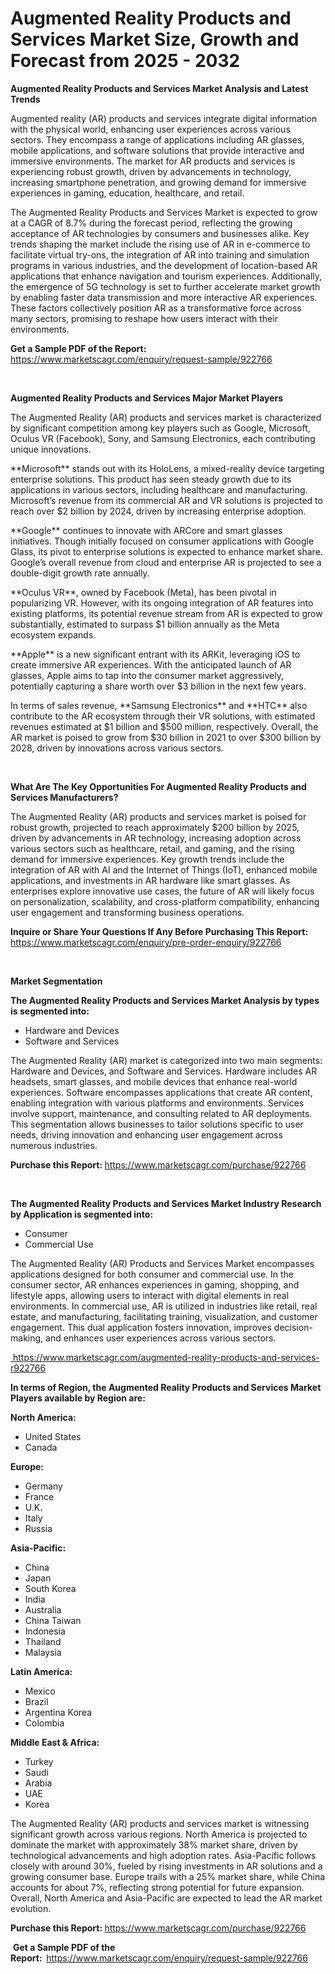 <p><h1>Augmented Reality Products and Services Market Size, Growth and Forecast from 2025 - 2032</h1></p><p><strong>Augmented Reality Products and Services Market Analysis and Latest Trends</strong></p>
<p><p>Augmented reality (AR) products and services integrate digital information with the physical world, enhancing user experiences across various sectors. They encompass a range of applications including AR glasses, mobile applications, and software solutions that provide interactive and immersive environments. The market for AR products and services is experiencing robust growth, driven by advancements in technology, increasing smartphone penetration, and growing demand for immersive experiences in gaming, education, healthcare, and retail.</p><p>The Augmented Reality Products and Services Market is expected to grow at a CAGR of 8.7% during the forecast period, reflecting the growing acceptance of AR technologies by consumers and businesses alike. Key trends shaping the market include the rising use of AR in e-commerce to facilitate virtual try-ons, the integration of AR into training and simulation programs in various industries, and the development of location-based AR applications that enhance navigation and tourism experiences. Additionally, the emergence of 5G technology is set to further accelerate market growth by enabling faster data transmission and more interactive AR experiences. These factors collectively position AR as a transformative force across many sectors, promising to reshape how users interact with their environments.</p></p>
<p><strong>Get a Sample PDF of the Report:&nbsp;</strong> <a href="https://www.marketscagr.com/enquiry/request-sample/922766?utm_campaign=2956&utm_medium=2&utm_source=Github&utm_content=ia&utm_term=18042025&utm_id=augmented-reality-products-and-services">https://www.marketscagr.com/enquiry/request-sample/922766</a></p>
<p>&nbsp;</p>
<p><strong>Augmented Reality Products and Services Major Market Players</strong></p>
<p><p>The Augmented Reality (AR) products and services market is characterized by significant competition among key players such as Google, Microsoft, Oculus VR (Facebook), Sony, and Samsung Electronics, each contributing unique innovations.</p><p>**Microsoft** stands out with its HoloLens, a mixed-reality device targeting enterprise solutions. This product has seen steady growth due to its applications in various sectors, including healthcare and manufacturing. Microsoft’s revenue from its commercial AR and VR solutions is projected to reach over $2 billion by 2024, driven by increasing enterprise adoption.</p><p>**Google** continues to innovate with ARCore and smart glasses initiatives. Though initially focused on consumer applications with Google Glass, its pivot to enterprise solutions is expected to enhance market share. Google’s overall revenue from cloud and enterprise AR is projected to see a double-digit growth rate annually.</p><p>**Oculus VR**, owned by Facebook (Meta), has been pivotal in popularizing VR. However, with its ongoing integration of AR features into existing platforms, its potential revenue stream from AR is expected to grow substantially, estimated to surpass $1 billion annually as the Meta ecosystem expands.</p><p>**Apple** is a new significant entrant with its ARKit, leveraging iOS to create immersive AR experiences. With the anticipated launch of AR glasses, Apple aims to tap into the consumer market aggressively, potentially capturing a share worth over $3 billion in the next few years.</p><p>In terms of sales revenue, **Samsung Electronics** and **HTC** also contribute to the AR ecosystem through their VR solutions, with estimated revenues estimated at $1 billion and $500 million, respectively. Overall, the AR market is poised to grow from $30 billion in 2021 to over $300 billion by 2028, driven by innovations across various sectors.</p></p>
<p>&nbsp;</p>
<p><strong>What Are The Key Opportunities For Augmented Reality Products and Services Manufacturers?</strong></p>
<p><p>The Augmented Reality (AR) products and services market is poised for robust growth, projected to reach approximately $200 billion by 2025, driven by advancements in AR technology, increasing adoption across various sectors such as healthcare, retail, and gaming, and the rising demand for immersive experiences. Key growth trends include the integration of AR with AI and the Internet of Things (IoT), enhanced mobile applications, and investments in AR hardware like smart glasses. As enterprises explore innovative use cases, the future of AR will likely focus on personalization, scalability, and cross-platform compatibility, enhancing user engagement and transforming business operations.</p></p>
<p><strong>Inquire or Share Your Questions If Any Before Purchasing This Report:</strong> <a href="https://www.marketscagr.com/enquiry/pre-order-enquiry/922766?utm_campaign=2956&utm_medium=2&utm_source=Github&utm_content=ia&utm_term=18042025&utm_id=augmented-reality-products-and-services">https://www.marketscagr.com/enquiry/pre-order-enquiry/922766</a></p>
<p>&nbsp;</p>
<p><strong>Market Segmentation</strong></p>
<p><strong>The Augmented Reality Products and Services Market Analysis by types is segmented into:</strong></p>
<p><ul><li>Hardware and Devices</li><li>Software and Services</li></ul></p>
<p><p>The Augmented Reality (AR) market is categorized into two main segments: Hardware and Devices, and Software and Services. Hardware includes AR headsets, smart glasses, and mobile devices that enhance real-world experiences. Software encompasses applications that create AR content, enabling integration with various platforms and environments. Services involve support, maintenance, and consulting related to AR deployments. This segmentation allows businesses to tailor solutions specific to user needs, driving innovation and enhancing user engagement across numerous industries.</p></p>
<p><strong>Purchase this Report:&nbsp;</strong><a href="https://www.marketscagr.com/purchase/922766?utm_campaign=2956&utm_medium=2&utm_source=Github&utm_content=ia&utm_term=18042025&utm_id=augmented-reality-products-and-services">https://www.marketscagr.com/purchase/922766</a></p>
<p>&nbsp;</p>
<p><strong>The Augmented Reality Products and Services Market Industry Research by Application is segmented into:</strong></p>
<p><ul><li>Consumer</li><li>Commercial Use</li></ul></p>
<p><p>The Augmented Reality (AR) Products and Services Market encompasses applications designed for both consumer and commercial use. In the consumer sector, AR enhances experiences in gaming, shopping, and lifestyle apps, allowing users to interact with digital elements in real environments. In commercial use, AR is utilized in industries like retail, real estate, and manufacturing, facilitating training, visualization, and customer engagement. This dual application fosters innovation, improves decision-making, and enhances user experiences across various sectors.</p></p>
<p><a href="https://www.marketscagr.com/augmented-reality-products-and-services-r922766?utm_campaign=2956&utm_medium=2&utm_source=Github&utm_content=ia&utm_term=18042025&utm_id=augmented-reality-products-and-services">&nbsp;https://www.marketscagr.com/augmented-reality-products-and-services-r922766</a></p>
<p><strong>In terms of Region, the Augmented Reality Products and Services Market Players available by Region are:</strong></p>
<p>
    <p> <strong> North America: </strong>
        <ul>
            <li>United States</li>
            <li>Canada</li>
        </ul>
        </p> 
    <p> <strong> Europe: </strong>
        <ul>
            <li>Germany</li>
            <li>France</li>
            <li>U.K.</li>
            <li>Italy</li>
            <li>Russia</li>
        </ul>
        </p> 
    <p> <strong> Asia-Pacific: </strong>
        <ul>
            <li>China</li>
            <li>Japan</li>
            <li>South Korea</li>
            <li>India</li>
            <li>Australia</li>
            <li>China Taiwan</li>
            <li>Indonesia</li>
            <li>Thailand</li>
            <li>Malaysia</li>
        </ul>
        </p> 
    <p> <strong> Latin America: </strong>
        <ul>
            <li>Mexico</li>
            <li>Brazil</li>
            <li>Argentina Korea</li>
            <li>Colombia</li>
        </ul>
        </p> 
    <p> <strong> Middle East & Africa: </strong>
        <ul>
            <li>Turkey</li>
            <li>Saudi</li>
            <li>Arabia</li>
            <li>UAE</li>
            <li>Korea</li>
        </ul>
    </p>
    </p>
<p><p>The Augmented Reality (AR) products and services market is witnessing significant growth across various regions. North America is projected to dominate the market with approximately 38% market share, driven by technological advancements and high adoption rates. Asia-Pacific follows closely with around 30%, fueled by rising investments in AR solutions and a growing consumer base. Europe trails with a 25% market share, while China accounts for about 7%, reflecting strong potential for future expansion. Overall, North America and Asia-Pacific are expected to lead the AR market evolution.</p></p>
<p><strong>Purchase this Report: </strong><a href="https://www.marketscagr.com/purchase/922766?utm_campaign=2956&utm_medium=2&utm_source=Github&utm_content=ia&utm_term=18042025&utm_id=augmented-reality-products-and-services">https://www.marketscagr.com/purchase/922766</a></p>
<p>&nbsp;<strong>Get a Sample PDF of the Report:&nbsp;&nbsp;</strong><a href="https://www.marketscagr.com/enquiry/request-sample/922766?utm_campaign=2956&utm_medium=2&utm_source=Github&utm_content=ia&utm_term=18042025&utm_id=augmented-reality-products-and-services">https://www.marketscagr.com/enquiry/request-sample/922766</a></p>
<p><strong></strong></p>
<p><p></p><p></p><p></p></p>